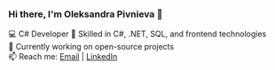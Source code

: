 ### Hi there, I'm Oleksandra Pivnieva 👋  
💻 С# Developer 
🔧 Skilled in C#, .NET, SQL, and frontend technologies  
🔭 Currently working on open-source projects  
📫 Reach me: [Email](mailto:sashapivnieva@gmail.com) | [LinkedIn](https://www.linkedin.com/in/oleksandra-pivnieva-375587197/)
